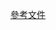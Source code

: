 [參考文件](https://penueling.com/%E6%8A%80%E8%A1%93%E7%AD%86%E8%A8%98/react-react-redux-redix-toolkit-%E6%96%B0%E6%89%8B%E6%95%99%E5%AD%B8/)
